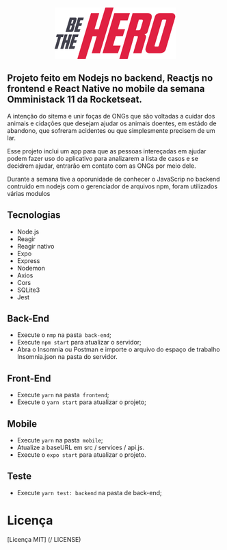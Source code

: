 

<p align="center">
  <img src="mobile/src/assets/logo@3x.png" />
</p>

## Projeto feito em Nodejs no backend, Reactjs no frontend e React Native no mobile da semana Omministack 11 da Rocketseat.

<p> A intenção do sitema e unir foças de ONGs que são voltadas a cuidar dos animais e cidações que desejam ajudar os animais doentes, 
em estádo de abandono, que sofreram acidentes ou que simplesmente precisem de um lar. 
</p>  

Esse projeto inclui um app para que as pessoas intereçadas em ajudar podem fazer uso do aplicativo para analizarem a lista de 
casos e se decidrem ajudar, entrarão em contato com as ONGs por meio dele.

Durante a semana tive a oporunidade de conhecer o JavaScrip no backend contruido em nodejs com o gerenciador de arquivos npm, 
foram utilizados várias modulos

## Tecnologias

- Node.js
- Reagir
- Reagir nativo
- Expo
- Express
- Nodemon
- Axios
- Cors
- SQLite3
- Jest

## Back-End

- Execute o `nmp` na pasta` back-end`;
- Execute `npm start` para atualizar o servidor;
- Abra o Insomnia ou Postman e importe o arquivo do espaço de trabalho Insomnia.json na pasta do servidor.

## Front-End

- Execute `yarn` na pasta` frontend`;
- Execute o `yarn start` para atualizar o projeto;

## Mobile

- Execute `yarn` na pasta` mobile`;
- Atualize a baseURL em src / services / api.js.
- Execute o `expo start` para atualizar o projeto.

## Teste

- Execute `yarn test: backend` na pasta de back-end;

# Licença
[Licença MIT] (/ LICENSE)
